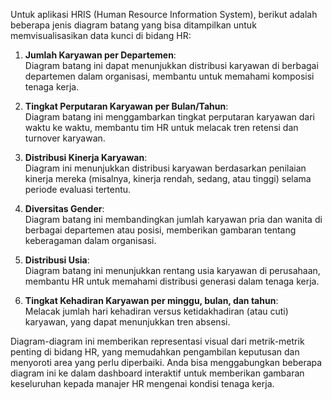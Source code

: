 Untuk aplikasi HRIS (Human Resource Information System), berikut adalah beberapa jenis diagram batang yang bisa ditampilkan untuk memvisualisasikan data kunci di bidang HR:

1. **Jumlah Karyawan per Departemen**:  
   Diagram batang ini dapat menunjukkan distribusi karyawan di berbagai departemen dalam organisasi, membantu untuk memahami komposisi tenaga kerja.

2. **Tingkat Perputaran Karyawan per Bulan/Tahun**:  
   Diagram batang ini menggambarkan tingkat perputaran karyawan dari waktu ke waktu, membantu tim HR untuk melacak tren retensi dan turnover karyawan.

3. **Distribusi Kinerja Karyawan**:  
   Diagram ini menunjukkan distribusi karyawan berdasarkan penilaian kinerja mereka (misalnya, kinerja rendah, sedang, atau tinggi) selama periode evaluasi tertentu.

4. **Diversitas Gender**:  
   Diagram batang ini membandingkan jumlah karyawan pria dan wanita di berbagai departemen atau posisi, memberikan gambaran tentang keberagaman dalam organisasi.

5. **Distribusi Usia**:  
   Diagram batang ini menunjukkan rentang usia karyawan di perusahaan, membantu HR untuk memahami distribusi generasi dalam tenaga kerja.

6. **Tingkat Kehadiran Karyawan per minggu, bulan, dan tahun**:  
   Melacak jumlah hari kehadiran versus ketidakhadiran (atau cuti) karyawan, yang dapat menunjukkan tren absensi.

Diagram-diagram ini memberikan representasi visual dari metrik-metrik penting di bidang HR, yang memudahkan pengambilan keputusan dan menyoroti area yang perlu diperbaiki. Anda bisa menggabungkan beberapa diagram ini ke dalam dashboard interaktif untuk memberikan gambaran keseluruhan kepada manajer HR mengenai kondisi tenaga kerja.